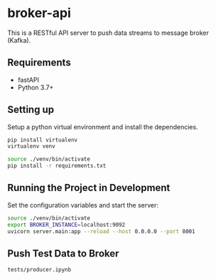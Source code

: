 
# broker-api

This is a RESTful API server to push data streams to message broker (Kafka).

## Requirements
* fastAPI
* Python 3.7+

## Setting up

Setup a python virtual environment and install the dependencies.

```bash
pip install virtualenv
virtualenv venv

source ./venv/bin/activate
pip install -r requirements.txt
```

## Running the Project in Development

Set the configuration variables and start the server:

```bash
source ./venv/bin/activate
export BROKER_INSTANCE=localhost:9092
uvicorn server.main:app --reload --host 0.0.0.0 --port 8001
```

## Push Test Data to Broker

`tests/producer.ipynb`
